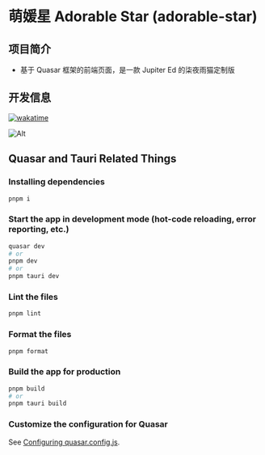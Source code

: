 # 萌媛星 Adorable Star (adorable-star)

## 项目简介

- 基于 Quasar 框架的前端页面，是一款 Jupiter Ed 的柒夜雨猫定制版

## 开发信息

[![wakatime](https://wakatime.com/badge/user/c4514f01-2455-4665-8c86-194659ba07a6/project/018bad44-20bf-486d-b1d0-d8777705d325.svg)](https://wakatime.com/badge/user/c4514f01-2455-4665-8c86-194659ba07a6/project/018bad44-20bf-486d-b1d0-d8777705d325)

![Alt](https://repobeats.axiom.co/api/embed/a31fd9ea2d379e513e43e557cbe60ab1c56d409f.svg 'Repobeats analytics image')

## Quasar and Tauri Related Things

### Installing dependencies

```bash
pnpm i
```

### Start the app in development mode (hot-code reloading, error reporting, etc.)

```bash
quasar dev
# or
pnpm dev
# or
pnpm tauri dev
```

### Lint the files

```bash
pnpm lint
```

### Format the files

```bash
pnpm format
```

### Build the app for production

```bash
pnpm build
# or
pnpm tauri build
```

### Customize the configuration for Quasar

See [Configuring quasar.config.js](https://v2.quasar.dev/quasar-cli-vite/quasar-config-js).
